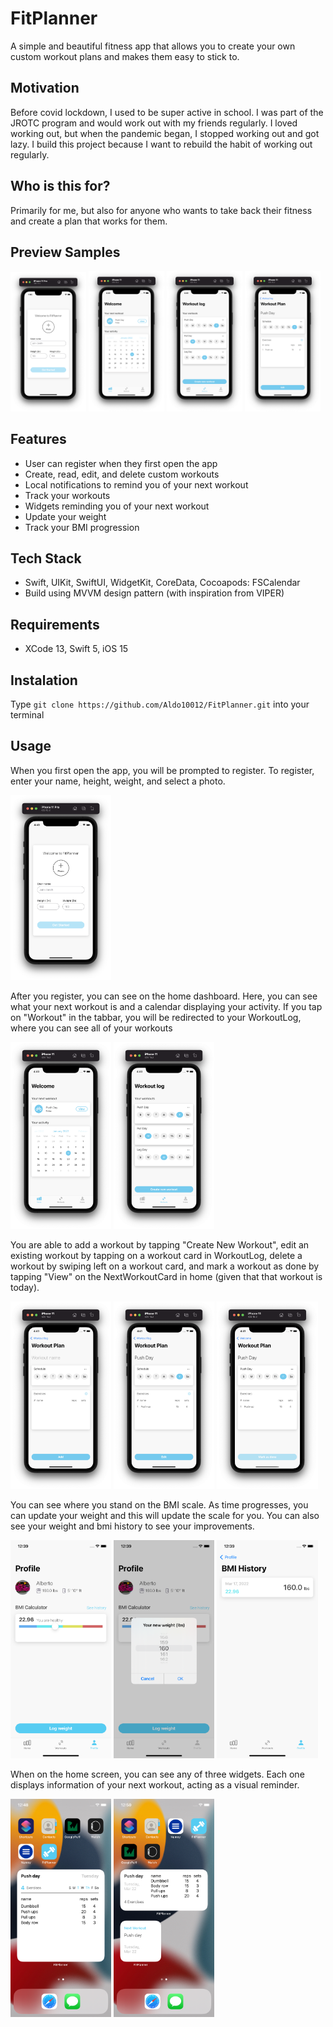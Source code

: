 # FitPlanner

A simple and beautiful fitness app that allows you to create your own custom workout plans and makes them easy to stick to.

## Motivation

Before covid lockdown, I used to be super active in school. I was part of the JROTC program and would work out with my friends regularly. I loved working out, but when the pandemic began, I stopped working out and got lazy. I build this project because I want to rebuild the habit of working out regularly. 

## Who is this for?

Primarily for me, but also for anyone who wants to take back their fitness and create a plan that works for them. 

## Preview Samples

<img src="Images/register.png" width=24%>  <img src="Images/home-screen.png" width=24%>  <img src="Images/workout-log.png" width=24%> <img src="Images/edit-workout.png" width=24%>

## Features

- User can register when they first open the app
- Create, read, edit, and delete custom workouts
- Local notifications to remind you of your next workout
- Track your workouts
- Widgets reminding you of your next workout
- Update your weight
- Track your BMI progression

## Tech Stack

- Swift, UIKit, SwiftUI, WidgetKit, CoreData, Cocoapods: FSCalendar
- Build using MVVM design pattern (with inspiration from VIPER)

## Requirements

- XCode 13, Swift 5, iOS 15

## Instalation

Type ```git clone https://github.com/Aldo10012/FitPlanner.git``` into your terminal

## Usage

When you first open the app, you will be prompted to register. To register, enter your name, height, weight, and select a photo.

<img src="Images/register.png" width=32%> 

After you register, you can see on the home dashboard. Here, you can see what your next workout is and a calendar displaying your activity. If you tap on "Workout" in the tabbar, you will be redirected to your WorkoutLog, where you can see all of your workouts

<img src="Images/home-screen.png" width=32%>  <img src="Images/workout-log.png" width=32%> 

You are able to add a workout by tapping "Create New Workout", edit an existing workout by tapping on a workout card in WorkoutLog, delete a workout by swiping left on a workout card, and mark a workout as done by tapping "View" on the NextWorkoutCard in home (given that that workout is today).

<img src="Images/add-workout.png" width=32%> <img src="Images/edit-workout.png" width=32%> <img src="Images/mark-as-done.png" width=32%> 

You can see where you stand on the BMI scale. As time progresses, you can update your weight and this will update the scale for you. You can also see your weight and bmi history to see your improvements. 

<img src="Images/profile.png" width=32%> <img src="Images/update-weight.png" width=32%> <img src="Images/weight-log.png" width=32%> 

When on the home screen, you can see any of three widgets. Each one displays information of your next workout, acting as a visual reminder.

<img src="Images/large-widget.png" width=32%> <img src="Images/small-medium-widget.png" width=32%>
